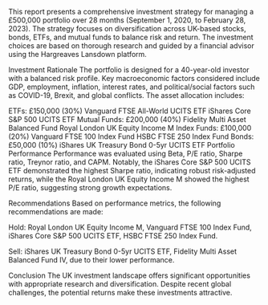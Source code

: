 This report presents a comprehensive investment strategy for managing a £500,000 portfolio over 28 months (September 1, 2020, to February 28, 2023). The strategy focuses on diversification across UK-based stocks, bonds, ETFs, and mutual funds to balance risk and return. The investment choices are based on thorough research and guided by a financial advisor using the Hargreaves Lansdown platform.

Investment Rationale
The portfolio is designed for a 40-year-old investor with a balanced risk profile. Key macroeconomic factors considered include GDP, employment, inflation, interest rates, and political/social factors such as COVID-19, Brexit, and global conflicts. The asset allocation includes:

ETFs: £150,000 (30%)
Vanguard FTSE All-World UCITS ETF
iShares Core S&P 500 UCITS ETF
Mutual Funds: £200,000 (40%)
Fidelity Multi Asset Balanced Fund
Royal London UK Equity Income M
Index Funds: £100,000 (20%)
Vanguard FTSE 100 Index Fund
HSBC FTSE 250 Index Fund
Bonds: £50,000 (10%)
iShares UK Treasury Bond 0-5yr UCITS ETF
Portfolio Performance
Performance was evaluated using Beta, P/E ratio, Sharpe ratio, Treynor ratio, and CAPM. Notably, the iShares Core S&P 500 UCITS ETF demonstrated the highest Sharpe ratio, indicating robust risk-adjusted returns, while the Royal London UK Equity Income M showed the highest P/E ratio, suggesting strong growth expectations.

Recommendations
Based on performance metrics, the following recommendations are made:

Hold: Royal London UK Equity Income M, Vanguard FTSE 100 Index Fund, iShares Core S&P 500 UCITS ETF, HSBC FTSE 250 Index Fund.

Sell: iShares UK Treasury Bond 0-5yr UCITS ETF, Fidelity Multi Asset Balanced Fund IV, due to their lower performance.

Conclusion
The UK investment landscape offers significant opportunities with appropriate research and diversification. Despite recent global challenges, the potential returns make these investments attractive.
